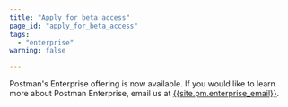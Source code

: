 ```yaml
---
title: "Apply for beta access"
page_id: "apply_for_beta_access"
tags: 
  - "enterprise"
warning: false

---
```


Postman's Enterprise offering is now available. If you would like to learn more about Postman Enterprise, email us at [{{site.pm.enterprise_email}}](mailto:{{site.pm.enterprise_email}}). 
